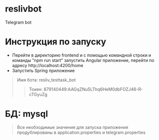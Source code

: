 # reslivbot
Telegram bot
#  Инструкция по запуску #
* Перейти в директорию frontend и с помощью командной строки и команды "npm run start" запустить Angular приложение, перейти по адресу http://localhost:4200/home
* Запустить Spring приложение
> Имя бота: resliv_testtask_bot
>> Токен: 879140449:AAGqZNu5LThq6HeM0dbFOZJ46-R-cTGyuZg
# БД: mysql
> Все необходимые значения для запуска приложения продублированы в application.properties и telegram.properties
